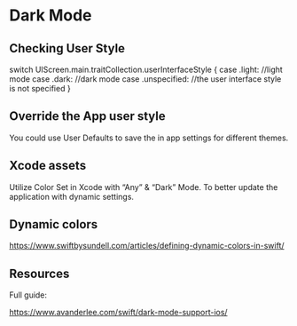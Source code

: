 # Dark Mode



## Checking User Style

switch UIScreen.main.traitCollection.userInterfaceStyle { case .light: //light mode case .dark: //dark mode case .unspecified: //the user interface style is not specified }

## Override the App user style

You could use User Defaults to save the in app settings for different themes.

## Xcode assets

Utilize Color Set in Xcode with “Any” & “Dark” Mode. To better update the application with dynamic settings.



## Dynamic colors

https://www.swiftbysundell.com/articles/defining-dynamic-colors-in-swift/


## Resources

Full guide: 

https://www.avanderlee.com/swift/dark-mode-support-ios/